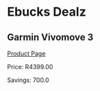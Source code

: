 
# Ebucks Dealz
## Garmin Vivomove 3
[Product Page](https://www.ebucks.com/web/shop/productSelected.do?prodId=707582970&catId=872270976)

Price: R4399.00

Savings: 700.0


	